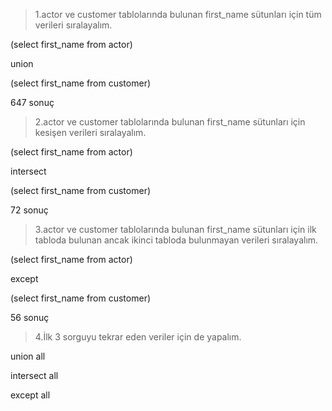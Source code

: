 >1.actor ve customer tablolarında bulunan first_name sütunları için tüm verileri sıralayalım.

(select first_name from actor)

union

(select first_name from customer)

647 sonuç


>2.actor ve customer tablolarında bulunan first_name sütunları için kesişen verileri sıralayalım.

(select first_name from actor)

intersect

(select first_name from customer)

72 sonuç


>3.actor ve customer tablolarında bulunan first_name sütunları için ilk tabloda bulunan ancak ikinci tabloda bulunmayan verileri sıralayalım.

(select first_name from actor)

except

(select first_name from customer)

56 sonuç

>4.İlk 3 sorguyu tekrar eden veriler için de yapalım.

union all

intersect all

except all
